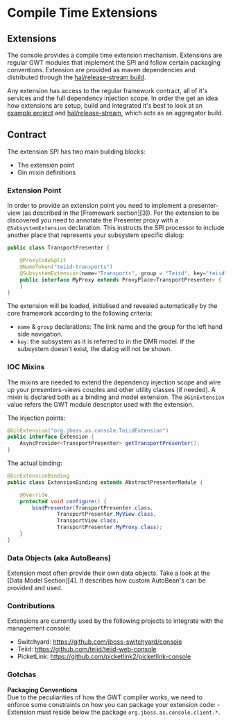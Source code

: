 # Compile Time Extensions 

## Extensions

The console provides a compile time extension mechanism. Extensions are regular GWT modules that implement the SPI and follow certain packaging conventions. Extension are provided as maven dependencies and distributed through the [hal/release-stream build][1].

Any extension has access to the regular framework contract, all of it's services and the full dependency injection scope. In order the get an idea how extensions are setup, build and integrated it's best to look at an [example project][2] and [hal/release-stream][1], which acts as an aggregator build.

## Contract

The extension SPI has two main building blocks:

* The extension point
* Gin mixin definitions

### Extension Point

In order to provide an extension point you need to implement a presenter-view (as described in the [Framework section][3]). For the extension to be discovered you need to annotate the Presenter proxy with a `@SubsystemExtension` declaration. This instructs the SPI processor to include another place that represents your subsystem specific dialog:

```java
public class TransportPresenter {

    @ProxyCodeSplit
    @NameToken("teiid-transports")
    @SubsystemExtension(name="Transports", group = "Teiid", key="teiid")
    public interface MyProxy extends ProxyPlace<TransportPresenter> {
    }
}
```

The extension will be loaded, initialised and revealed automatically by the core framework according to the following criteria:

* `name` &amp; `group` declarations: The link name and the group for the left hand side navigation.
* `key`: the subsystem as it is referred to in the DMR model. If the subsystem doesn't exist, the dialog will not be shown.

### IOC Mixins

The mixins are needed to extend the dependency injection scope and wire up your presenters-views couples and other utility classes (if needed). A mixin is declared both as a binding and model extension. The `@GinExtension` value refers the GWT module descriptor used with the extension.

The injection points:

```java
@GinExtension("org.jboss.as.console.TeiidExtension")
public interface Extension {
    AsyncProvider<TransportPresenter> getTransportPresenter();
}
```

The actual binding:

```java
@GinExtensionBinding
public class ExtensionBinding extends AbstractPresenterModule {

    @Override
    protected void configure() {
        bindPresenter(TransportPresenter.class,
                TransportPresenter.MyView.class,
                TransportView.class,
                TransportPresenter.MyProxy.class);
    }
}
```

### Data Objects (aka AutoBeans)

Extension most often provide their own data objects. Take a look at the [Data Model Section][4]. It describes how custom AutoBean's can be provided and used.

### Contributions

Extensions are currently used by the following projects to integrate with the management console:

- Switchyard: https://github.com/jboss-switchyard/console
- Teiid: https://github.com/teiid/teiid-web-console
- PicketLink: https://github.com/picketlink2/picketlink-console

### Gotchas

**Packaging Conventions**  
Due to the peculiarities of how the GWT compiler works, we need to enforce some constraints on how you can package your extension code: \- Extension must reside below the package `org.jboss.as.console.client.*`.

[1]: https://github.com/hal/release-stream/
[2]: https://github.com/teiid/teiid-web-console/tree/teiid-console-parent-1.1.0.Final
